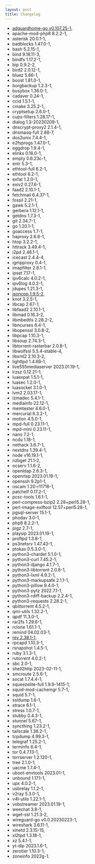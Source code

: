 ```yaml
---
layout: post
title: Changelog
---
```



* [adguardhome-go v0.107.25-1](https://github.com/AdguardTeam/AdGuardHome),
* apache-mod-php8 8.2.2-1,
* asterisk 20.0.1-1,
* badblocks 1.47.0-1,
* bash 5.2.15-1,
* bind 9.18.11-3,
* bindfs 1.17.2-1,
* bip 0.9.2-2,
* bird2 2.0.12-1,
* bluez 5.66-1,
* boost 1.81.0-1,
* borgbackup 1.2.3-1,
* busybox 1.36.0-1,
* cadaver 0.24-1,
* ccid 1.5.1-1,
* cmake 3.25.2-1,
* cryptsetup 2.6.0-1,
* cups-filters 1.28.17-1,
* dialog 1.3-20230209-1,
* dnscrypt-proxy2 2.1.4-1,
* dnsmasq-full 2.88-7,
* dos2unix 7.4.4-1,
* e2fsprogs 1.47.0-1,
* eggdrop 1.9.4-1,
* elinks 0.16.0-1,
* empty 0.6.23c-1,
* entr 5.3-1,
* ethtool-full 6.2-1,
* ethtool 6.2-1,
* exfat 1.2.0-1,
* exiv2 0.27.6-1,
* faad2 2.10.1-1,
* fetchmail 6.4.37-1,
* fossil 2.21-1,
* gawk 5.2.1-1,
* gerbera 1.12.1-1,
* getdns 1.7.3-1,
* git 2.34.7-1,
* go 1.20.1-1,
* goaccess 1.7-1,
* haproxy 2.6.8-1,
* htop 3.2.2-1,
* httrack 3.49.4-1,
* i2pd 2.46.1-1,
* icecast 2.4.4-4,
* igmpproxy 0.4-1,
* imapfilter 2.8.1-1,
* ipset 7.17-1,
* ipv6calc 4.0.2-1,
* ipv6log 4.0.2-1,
* jdupes 1.21.3-1,
* [jsoncpp 1.9.5-2](https://github.com/open-source-parsers/jsoncpp),
* knot 3.2.5-1,
* libcap 2.67-1,
* libfaad2 2.10.1-1,
* libmad 0.16.3-2,
* libmbedtls 2.28.2-2,
* libncurses 6.4-1,
* libopenssl 3.0.8-2,
* libpcap 1.10.3-1,
* libsoup 2.74.3-1,
* libtorrent-rasterbar 2.0.8-1,
* libwolfssl 5.5.4-stable-4,
* libxml2 2.10.3-2,
* lighttpd 1.4.69-1,
* live555mediaserver 2023.01.19-1,
* lrzsz 0.12.21-1,
* luaexpat 1.5.1-1,
* luasec 1.2.0-1,
* luasocket 3.1.0-1,
* lvm2 2.03.17-1,
* lzmadec 5.4.1-1,
* mediainfo 22.12-1,
* memtester 4.6.0-1,
* mercurial 6.3.2-1,
* motion 4.5.0-1,
* mpd-full 0.23.11-1,
* mpd-mini 0.23.11-1,
* nano 7.2-1,
* ncdu 1.18-1,
* nethack 3.6.7-1,
* nextdns 1.39.4-1,
* node v16.19.1-1,
* nzbget 21.1-2,
* ocserv 1.1.6-2,
* openldap 2.6.3-1,
* openrtsp 2023.01.19-1,
* openssh 9.2p1-1,
* oscam 1.20-r11718-1,
* patchelf 0.17.2-1,
* pcsc-tools 1.6.1-1,
* perl-compress-bzip2 2.28+perl5.28-1,
* perl-image-exiftool 12.57+perl5.28-1,
* pgsql-server 15.1-1,
* phodav 3.0-1,
* php8 8.2.2-1,
* pigz 2.7-1,
* playsip 2023.01.19-1,
* proftpd 1.3.8-1,
* ps3netsrv 1.47.43-1,
* ptokax 0.5.3.0-1,
* python3-chardet 5.1.0-1,
* python3-curl 7.45.2-1,
* python3-django 4.1.7-1,
* python3-libtorrent 2.0.8-1,
* python3-lxml 4.9.2-1,
* python3-markupsafe 2.1.1-1,
* python3-pillow 9.4.0-1,
* python3-pytz 2022.7.1-1,
* python3-rdiff-backup 2.2.4-1,
* python3-requests 2.28.2-1,
* qbittorrent 4.5.2-1,
* qmi-utils 1.32.2-1,
* qpdf 11.3.0-1,
* rar2fs 1.29.6-1,
* rclone 1.61.1-1,
* remind 04.02.03-1,
* [rev 2.38.1-1](https://linux.die.net/man/1/rev),
* rpcapd 1.10.3-1,
* rsnapshot 1.4.5-1,
* ruby 3.1.3-1,
* rutorrent 4.0.2-1,
* sbc 2.0-1,
* shell2http 2023-02-11-1,
* smcroute 2.5.6-1,
* socat 1.7.4.4-1,
* squeezelite-full 1.9.9-1415-1,
* squid-mod-cachemgr 5.7-1,
* squid 5.7-1,
* ssldump 1.6-1,
* strace 6.1-1,
* stress 1.0.7-1,
* stubby 0.4.3-1,
* stunnel 5.67-1,
* syncthing 1.23.2-1,
* tailscale 1.36.2-1,
* tcpdump 4.99.3-1,
* telegraf 1.25.2-1,
* terminfo 6.4-1,
* tor 0.4.7.13-1,
* torrserver 1.2.120-1,
* tree 2.1.0-1,
* uacme 1.7.4-1,
* uboot-envtools 2023.01-1,
* unbound 1.17.1-1,
* upx 4.0.2-1,
* usbrelay 1.1.2-1,
* v2ray 5.3.0-1,
* v4l-utils 1.22.1-1,
* vobstreamer 2023.01.19-1,
* weechat 3.8-1,
* wget-ssl 1.21.3-2,
* wireguard-go v0.0.20230223-1,
* wireshark 3.6.11-1,
* xinetd 2.3.15-15,
* xl2tpd 1.3.18-1,
* xz 5.4.1-1,
* yt-dlp 2023.1.6-1,
* zerotier 1.10.3-1,
* zoneinfo 2022g-1.

